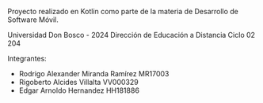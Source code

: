 Proyecto realizado en Kotlin como parte de la materia de Desarrollo de Software Móvil.

Universidad Don Bosco - 2024
Dirección de Educación a Distancia 
Ciclo 02 204


Integrantes:
- Rodrigo Alexander Miranda Ramírez MR17003
- Rigoberto Alcides Villalta VV000329
- Edgar Arnoldo Hernandez HH181886 